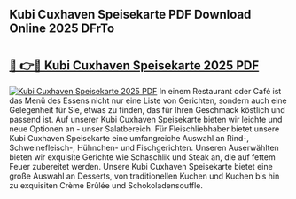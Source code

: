 ## Kubi Cuxhaven Speisekarte PDF Download Online 2025 DFrTo

# <h2><a href="http://gcdtiz.nevu.top/?p=Kubi+Cuxhaven+Speisekarte">🔗 👉🔴 Kubi Cuxhaven Speisekarte 2025 PDF</a></h2>

[![Kubi Cuxhaven Speisekarte 2025 PDF](https://i.imgur.com/dBaPXMq.png)](http://gcdtiz.nevu.top/?p=Kubi+Cuxhaven+Speisekarte)
In einem Restaurant oder Café ist das Menü des Essens nicht nur eine Liste von Gerichten, sondern auch eine Gelegenheit für Sie, etwas zu finden, das für Ihren Geschmack köstlich und passend ist. Auf unserer Kubi Cuxhaven Speisekarte bieten wir leichte und neue Optionen an - unser Salatbereich. Für Fleischliebhaber bietet unsere Kubi Cuxhaven Speisekarte eine umfangreiche Auswahl an Rind-, Schweinefleisch-, Hühnchen- und Fischgerichten. Unseren Auserwählten bieten wir exquisite Gerichte wie Schaschlik und Steak an, die auf fettem Feuer zubereitet werden. Unsere Kubi Cuxhaven Speisekarte bietet eine große Auswahl an Desserts, von traditionellen Kuchen und Kuchen bis hin zu exquisiten Crème Brûlée und Schokoladensouffle.
